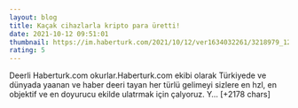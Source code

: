 ```yaml
--- 
layout: blog
title: Kaçak cihazlarla kripto para üretti!
date: 2021-10-12 09:51:01
thumbnail: https://im.haberturk.com/2021/10/12/ver1634032261/3218979_1200x627.jpg
rating: 5
---
```

Deerli Haberturk.com okurlar.Haberturk.com ekibi olarak Türkiyede ve dünyada yaanan ve haber deeri tayan her türlü gelimeyi sizlere en hzl, en objektif ve en doyurucu ekilde ulatrmak için çalyoruz. Y… [+2178 chars]